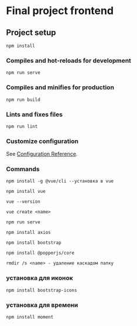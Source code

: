 # Final project frontend

## Project setup
```
npm install
```

### Compiles and hot-reloads for development
```
npm run serve
```

### Compiles and minifies for production
```
npm run build
```

### Lints and fixes files
```
npm run lint
```

### Customize configuration
See [Configuration Reference](https://cli.vuejs.org/config/).


### Commands
```
npm install -g @vue/cli --установка в vue
```

```
npm install vue
```

```
vue --version
```

```
vue create <name>
```

```
npm run serve
```

```
npm install axios
```

```
npm install bootstrap
```

```
npm install @popperjs/core
```

```
rmdir /s <name> - удаление каскадом папку
```
### установка для иконок

```
npm install bootstrap-icons 
```
### установка для времени
```
npm install moment
```
